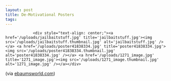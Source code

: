 ```yaml
---
layout: post
title: De-Motivational Posters
tags:
---
```



                <div style="text-align: center;"><a href='/uploads/jailbaitstuff.jpg' title='jailbaitstuff.jpg'><img src='/uploads/jailbaitstuff.thumbnail.jpg' alt='jailbaitstuff.jpg' /></a> <a href='/uploads/poster41838334.jpg' title='poster41838334.jpg'><img src='/uploads/poster41838334.thumbnail.jpg' alt='poster41838334.jpg' /></a> <a href='/uploads/1271_image.jpg' title='1271_image.jpg'><img src='/uploads/1271_image.thumbnail.jpg' alt='1271_image.jpg' /></a></div>
<p>(via <a href="http://www.ebaumsworld.com/pictures/view/37593/">ebaumsworld.com</a>)</p>
